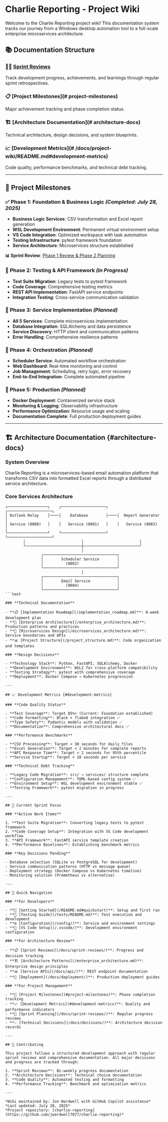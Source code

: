 # Charlie Reporting - Project Wiki

Welcome to the Charlie Reporting project wiki! This documentation system tracks our journey from a Windows desktop automation tool to a full-scale enterprise microservices architecture.

## 📚 Documentation Structure

### 🏃‍♂️ [Sprint Reviews](/docs/sprint-reviews/)

Track development progress, achievements, and learnings through regular sprint retrospectives.

### 📋 [Project Milestones](# project-milestones)

Major achievement tracking and phase completion status.

### 🏗️ [Architecture Documentation](# architecture-docs)

Technical architecture, design decisions, and system blueprints.

### 📈 [Development Metrics](# /docs/project-wiki/README.md#development-metrics)

Code quality, performance benchmarks, and technical debt tracking.

---

## 🎯 Project Milestones

### ✅ **Phase 1: Foundation & Business Logic** *(Completed: July 28, 2025)*

- **Business Logic Services**: CSV transformation and Excel report generation
- **WSL Development Environment**: Permanent virtual environment setup
- **VS Code Integration**: Optimized workspace with task automation
- **Testing Infrastructure**: pytest framework foundation
- **Service Architecture**: Microservices structure established

**📊 Sprint Review**: [Phase 1 Review & Phase 2 Planning](/docs/sprint-reviews/2025-07-28-phase1-review.md)

### 🚧 **Phase 2: Testing & API Framework** *(In Progress)*

- **Test Suite Migration**: Legacy tests to pytest framework
- **Code Coverage**: Comprehensive testing metrics
- **REST API Implementation**: FastAPI service endpoints
- **Integration Testing**: Cross-service communication validation

### 📅 **Phase 3: Service Implementation** *(Planned)*

- **All 5 Services**: Complete microservices implementation
- **Database Integration**: SQLAlchemy and data persistence
- **Service Discovery**: HTTP client and communication patterns
- **Error Handling**: Comprehensive resilience patterns

### 📅 **Phase 4: Orchestration** *(Planned)*

- **Scheduler Service**: Automated workflow orchestration
- **Web Dashboard**: Real-time monitoring and control
- **Job Management**: Scheduling, retry logic, error recovery
- **End-to-End Integration**: Complete automated pipeline

### 📅 **Phase 5: Production** *(Planned)*

- **Docker Deployment**: Containerized service stack
- **Monitoring & Logging**: Observability infrastructure
- **Performance Optimization**: Resource usage and scaling
- **Documentation Complete**: Full production deployment guides

---

## 🏗️ Architecture Documentation {#architecture-docs}

### **System Overview**

Charlie Reporting is a microservices-based email automation platform that transforms CSV data into formatted Excel reports through a distributed service architecture.

### **Core Services Architecture**

```text
┌──────────────────┐    ┌────────────────────┐    ┌────────────────────┐
│ Outlook Relay    │────│    Database        │────│  Report Generator  │
│ Service (8080)   │    │   Service (8081)   │    │   Service (8083)   │
└──────────────────┘    └────────────────────┘    └────────────────────┘
        │                         │                         │
        └─────────────────────────┼─────────────────────────┘
                                  │
                ┌─────────────────────────────────┐
                │        Scheduler Service        │
                │          (8082)                 │
                └─────────────────────────────────┘
                                  │
                ┌─────────────────────────────────┐
                │        Email Service            │
                │          (8084)                 │
                └─────────────────────────────────┘
```text

### **Technical Documentation**

- **📋 [Implementation Roadmap](/implementation_roadmap.md)**: 8-week development plan
- **🏢 [Enterprise Architecture](/enterprise_architecture.md)**: Production patterns and practices
- **🔧 [Microservices Design](/microservices_architecture.md)**: Service boundaries and APIs
- **📊 [Project Structure](/project_structure.md)**: Code organization and templates

### **Design Decisions**

- **Technology Stack**: Python, FastAPI, SQLAlchemy, Docker
- **Development Environment**: WSL2 for cross-platform compatibility
- **Testing Strategy**: pytest with comprehensive coverage
- **Deployment**: Docker Compose → Kubernetes progression

---

## 📈 Development Metrics {#development-metrics}

### **Code Quality Status**

- **Test Coverage**: Target 85%+ (Current: Foundation established)
- **Code Formatting**: Black + flake8 integration ✅
- **Type Safety**: Pydantic models with validation ✅
- **Documentation**: Comprehensive architectural docs ✅

### **Performance Benchmarks**

- **CSV Processing**: Target < 30 seconds for daily files
- **Excel Generation**: Target < 2 minutes for complete reports
- **API Response Time**: Target < 2 seconds for 95th percentile
- **Service Startup**: Target < 10 seconds per service

### **Technical Debt Tracking**

- **Legacy Code Migration**: src/ → services/ structure complete
- **Configuration Management**: TOML-based config system ✅
- **Environment Setup**: WSL development environment stable ✅
- **Testing Framework**: pytest migration in progress

---

## 🎯 Current Sprint Focus

### **Active Work Items**

1. **Test Suite Migration**: Converting legacy tests to pytest framework
2. **Code Coverage Setup**: Integration with VS Code development workflow
3. **API Framework**: FastAPI service template creation
4. **Performance Baselines**: Establishing benchmark metrics

### **Key Decisions Pending**

- Database selection (SQLite vs PostgreSQL for development)
- Service communication patterns (HTTP vs message queue)
- Deployment strategy (Docker Compose vs Kubernetes timeline)
- Monitoring solution (Prometheus vs alternative)

---

## 📖 Quick Navigation

### **For Developers**

- **🏁 [Getting Started](/README.md#quickstart)**: Setup and first run
- **🧪 [Testing Guide](/tests/README.md)**: Test execution and development
- **⚙️ [Configuration](/config/)**: Service and environment settings
- **🔧 [VS Code Setup](/.vscode/)**: Development environment configuration

### **For Architecture Review**

- **📋 [Sprint Reviews](/docs/sprint-reviews/)**: Progress and decision tracking
- **🏗️ [Architecture Patterns](/enterprise_architecture.md)**: Enterprise design principles
- **📊 [Service APIs](/docs/api/)**: REST endpoint documentation
- **🚀 [Deployment](/docs/deployment/)**: Production deployment guides

### **For Project Management**

- **🎯 [Project Milestones](#project-milestones)**: Phase completion tracking
- **📈 [Development Metrics](#development-metrics)**: Quality and performance indicators
- **🔄 [Sprint Planning](/docs/sprint-reviews/)**: Regular progress reviews
- **💡 [Technical Decisions](/docs/decisions/)**: Architecture decision records

---

## 🤝 Contributing

This project follows a structured development approach with regular sprint reviews and comprehensive documentation. All major decisions and progress are tracked through:

1. **Sprint Reviews**: Bi-weekly progress documentation
2. **Architecture Decisions**: Technical choice documentation
3. **Code Quality**: Automated testing and formatting
4. **Performance Tracking**: Benchmark and optimization metrics

---

*Wiki maintained by: Jon Wardwell with GitHub Copilot assistance*  
*Last updated: July 28, 2025*  
*Project repository: [charlie-reporting](https://github.com/jwardwell7077/charlie-reporting)*

